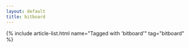 ```yaml
---
layout: default
title: bitboard
---
```


{% include article-list.html name="Tagged with 'bitboard'" tag="bitboard" %}

